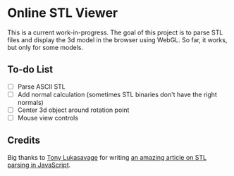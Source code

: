 # Online STL Viewer
This is a current work-in-progress. The goal of this project is to parse STL files and display the 3d model in the browser using WebGL. So far, it works, but only for some models.

## To-do List
- [ ] Parse ASCII STL
- [ ] Add normal calculation (sometimes STL binaries don't have the right normals)
- [ ] Center 3d object around rotation point
- [ ] Mouse view controls

## Credits
Big thanks to [Tony Lukasavage](https://github.com/tonylukasavage/jsstl) for writing [an amazing article on STL parsing in JavaScript](http://tonylukasavage.com/blog/2013/04/10/web-based-stl-viewing-three-dot-js/).